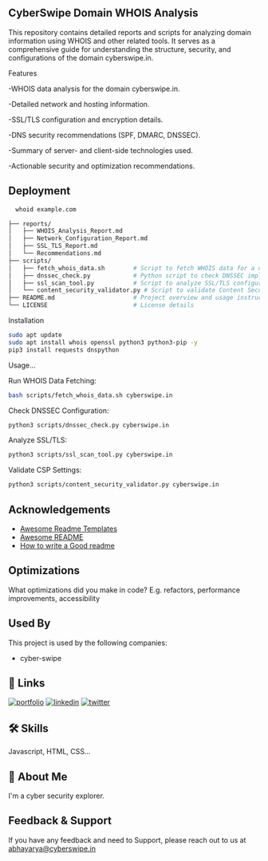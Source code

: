 
## CyberSwipe Domain WHOIS Analysis

This repository contains detailed reports and scripts for analyzing domain information using WHOIS and other related tools. It serves as a comprehensive guide for understanding the structure, security, and configurations of the domain cyberswipe.in.

Features

-WHOIS data analysis for the domain cyberswipe.in.

-Detailed network and hosting information.

-SSL/TLS configuration and encryption details.

-DNS security recommendations (SPF, DMARC, DNSSEC).

-Summary of server- and client-side technologies used.

-Actionable security and optimization recommendations.
## Deployment



```bash
  whoid example.com

├── reports/
│   ├── WHOIS_Analysis_Report.md
│   ├── Network_Configuration_Report.md
│   ├── SSL_TLS_Report.md
│   └── Recommendations.md
├── scripts/
│   ├── fetch_whois_data.sh        # Script to fetch WHOIS data for a domain
│   ├── dnssec_check.py            # Python script to check DNSSEC implementation
│   ├── ssl_scan_tool.py           # Script to analyze SSL/TLS configurations
│   └── content_security_validator.py # Script to validate Content Security Policy (CSP)
├── README.md                      # Project overview and usage instructions
└── LICENSE                        # License details
```

Installation
```bash
sudo apt update
sudo apt install whois openssl python3 python3-pip -y
pip3 install requests dnspython

```
Usage...

Run WHOIS Data Fetching:
```bash
bash scripts/fetch_whois_data.sh cyberswipe.in

```
Check DNSSEC Configuration:
```bash
python3 scripts/dnssec_check.py cyberswipe.in

```
Analyze SSL/TLS:

```bash
python3 scripts/ssl_scan_tool.py cyberswipe.in
```
Validate CSP Settings:
```bash
python3 scripts/content_security_validator.py cyberswipe.in

```

## Acknowledgements

 - [Awesome Readme Templates](https://awesomeopensource.com/project/elangosundar/awesome-README-templates)
 - [Awesome README](https://github.com/matiassingers/awesome-readme)
 - [How to write a Good readme](https://bulldogjob.com/news/449-how-to-write-a-good-readme-for-your-github-project)

## Optimizations

What optimizations did you make in code? E.g. refactors, performance improvements, accessibility


## Used By

This project is used by the following companies:

- cyber-swipe

## 🔗 Links
[![portfolio](https://img.shields.io/badge/my_portfolio-000?style=for-the-badge&logo=ko-fi&logoColor=white)](https://katherineoelsner.com/)
[![linkedin](https://img.shields.io/badge/linkedin-0A66C2?style=for-the-badge&logo=linkedin&logoColor=white)](https://www.linkedin.com/)
[![twitter](https://img.shields.io/badge/twitter-1DA1F2?style=for-the-badge&logo=twitter&logoColor=white)](https://twitter.com/)


## 🛠 Skills
Javascript, HTML, CSS...


## 🚀 About Me
I'm a cyber security explorer.

## Feedback & Support

If you have any feedback and need to Support, please reach out to us at abhayarya@cyberswipe.in

